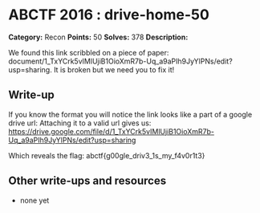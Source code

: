 # ABCTF 2016 : drive-home-50

**Category:** Recon
**Points:** 50
**Solves:** 378
**Description:**

We found this link scribbled on a piece of paper: document/1_TxYCrk5vIMlUjiB1OioXmR7b-Uq_a9aPIh9JyYlPNs/edit?usp=sharing. It is broken but we need you to fix it!


## Write-up

If you know the format you will notice the link looks like a part of a google drive url:
Attaching it to a valid url gives us:
<https://drive.google.com/file/d/1_TxYCrk5vIMlUjiB1OioXmR7b-Uq_a9aPIh9JyYlPNs/edit?usp=sharing>

Which reveals the flag:
abctf{g00gle_driv3_1s_my_f4v0r1t3}

## Other write-ups and resources

* none yet

